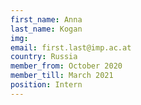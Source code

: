 ```yaml
---
first_name: Anna
last_name: Kogan
img: 
email: first.last@imp.ac.at
country: Russia
member_from: October 2020
member_till: March 2021
position: Intern
---
```

